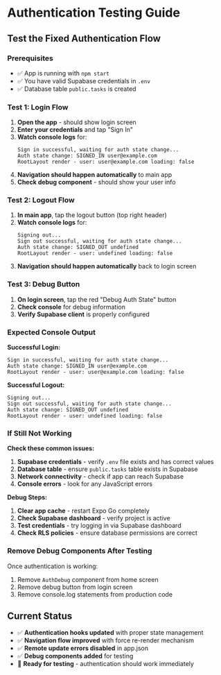 # Authentication Testing Guide

## **Test the Fixed Authentication Flow**

### **Prerequisites**

- ✅ App is running with `npm start`
- ✅ You have valid Supabase credentials in `.env`
- ✅ Database table `public.tasks` is created

### **Test 1: Login Flow**

1. **Open the app** - should show login screen
2. **Enter your credentials** and tap "Sign In"
3. **Watch console logs** for:
   ```
   Sign in successful, waiting for auth state change...
   Auth state change: SIGNED_IN user@example.com
   RootLayout render - user: user@example.com loading: false
   ```
4. **Navigation should happen automatically** to main app
5. **Check debug component** - should show your user info

### **Test 2: Logout Flow**

1. **In main app**, tap the logout button (top right header)
2. **Watch console logs** for:
   ```
   Signing out...
   Sign out successful, waiting for auth state change...
   Auth state change: SIGNED_OUT undefined
   RootLayout render - user: undefined loading: false
   ```
3. **Navigation should happen automatically** back to login screen

### **Test 3: Debug Button**

1. **On login screen**, tap the red "Debug Auth State" button
2. **Check console** for debug information
3. **Verify Supabase client** is properly configured

### **Expected Console Output**

**Successful Login:**

```
Sign in successful, waiting for auth state change...
Auth state change: SIGNED_IN user@example.com
RootLayout render - user: user@example.com loading: false
```

**Successful Logout:**

```
Signing out...
Sign out successful, waiting for auth state change...
Auth state change: SIGNED_OUT undefined
RootLayout render - user: undefined loading: false
```

### **If Still Not Working**

**Check these common issues:**

1. **Supabase credentials** - verify `.env` file exists and has correct values
2. **Database table** - ensure `public.tasks` table exists in Supabase
3. **Network connectivity** - check if app can reach Supabase
4. **Console errors** - look for any JavaScript errors

**Debug Steps:**

1. **Clear app cache** - restart Expo Go completely
2. **Check Supabase dashboard** - verify project is active
3. **Test credentials** - try logging in via Supabase dashboard
4. **Check RLS policies** - ensure database permissions are correct

### **Remove Debug Components After Testing**

Once authentication is working:

1. Remove `AuthDebug` component from home screen
2. Remove debug button from login screen
3. Remove console.log statements from production code

## **Current Status**

- ✅ **Authentication hooks updated** with proper state management
- ✅ **Navigation flow improved** with force re-render mechanism
- ✅ **Remote update errors disabled** in app.json
- ✅ **Debug components added** for testing
- 🔄 **Ready for testing** - authentication should work immediately



